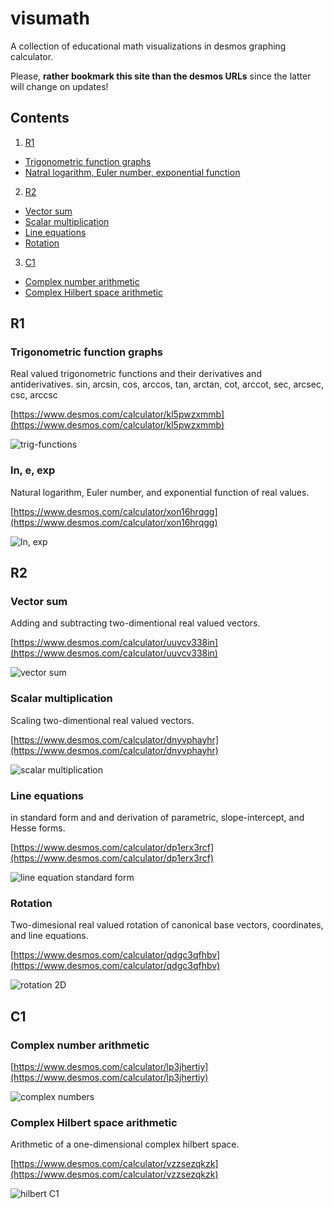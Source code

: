 # visumath
A collection of educational math visualizations in desmos graphing calculator.

Please, **rather bookmark this site than the desmos URLs** since the latter will change on updates!

## Contents

1. [R1](#r1)
  * [Trigonometric function graphs](#trigonometric-function-graphs)
  * [Natral logarithm, Euler number, exponential function](#ln-e-exp)
2. [R2](#r2)
  * [Vector sum](#vector-sum)
  * [Scalar multiplication](#scalar-multiplication)
  * [Line equations](#line-equations)
  * [Rotation](#rotation)
3. [C1](#c1)
  * [Complex number arithmetic](#complex-number-arithmetic)
  * [Complex Hilbert space arithmetic](#complex-hilbert-space-arithmetic)


## R1

### Trigonometric function graphs

Real valued trigonometric functions and their derivatives and antiderivatives.
sin, arcsin, cos, arccos, tan, arctan, cot, arccot, sec, arcsec, csc, arccsc

[https://www.desmos.com/calculator/kl5pwzxmmb](https://www.desmos.com/calculator/kl5pwzxmmb)

![trig-functions](img/trig_fnctns.png)

### ln, e, exp

Natural logarithm, Euler number, and exponential function of real values.

[https://www.desmos.com/calculator/xon16hrqgg](https://www.desmos.com/calculator/xon16hrqgg)

![ln, exp](img/ln_exp.png)


## R2

### Vector sum

Adding and subtracting two-dimentional real valued vectors.

[https://www.desmos.com/calculator/uuvcv338in](https://www.desmos.com/calculator/uuvcv338in)

![vector sum](img/vector_sum.png)

### Scalar multiplication

Scaling two-dimentional real valued vectors.

[https://www.desmos.com/calculator/dnyvphayhr](https://www.desmos.com/calculator/dnyvphayhr)

![scalar multiplication](img/scalar_mult.png)

### Line equations

in standard form and and derivation of parametric, slope-intercept, and Hesse forms.
  
[https://www.desmos.com/calculator/dp1erx3rcf](https://www.desmos.com/calculator/dp1erx3rcf)
  
![line equation standard form](img/line_standard_form.png)

### Rotation

Two-dimesional real valued rotation of canonical base vectors, coordinates, and line equations.

[https://www.desmos.com/calculator/qdgc3qfhbv](https://www.desmos.com/calculator/qdgc3qfhbv)

![rotation 2D](img/rotation_2D.png)


## C1

### Complex number arithmetic

[https://www.desmos.com/calculator/lp3jhertiy](https://www.desmos.com/calculator/lp3jhertiy)

![complex numbers](img/complex.png)

### Complex Hilbert space arithmetic

Arithmetic of a one-dimensional complex hilbert space.

[https://www.desmos.com/calculator/vzzsezqkzk](https://www.desmos.com/calculator/vzzsezqkzk)

![hilbert C1](img/hilbert_C1.png)

